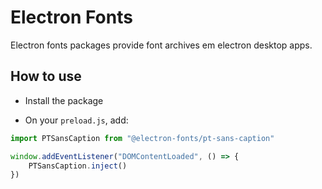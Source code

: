 # Electron Fonts

Electron fonts packages provide font archives em electron desktop apps.

## How to use

* Install the package

* On your `preload.js`, add:

```ts
import PTSansCaption from "@electron-fonts/pt-sans-caption"

window.addEventListener("DOMContentLoaded", () => {
    PTSansCaption.inject()
})
```